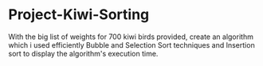 # Project-Kiwi-Sorting
With the big list of weights for 700 kiwi birds provided, create an algorithm which i used efficiently Bubble and Selection Sort techniques and Insertion sort to display the algorithm's execution time.
